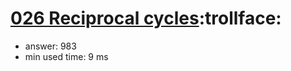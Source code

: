 [026 Reciprocal cycles](http://projecteuler.net/problem=26):trollface:
========================

- answer: 983 
- min used time: 9 ms

